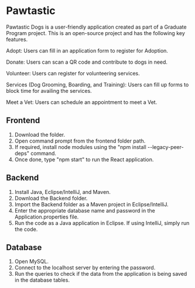 # Pawtastic
Pawtastic Dogs is a user-friendly application created as part of a Graduate Program project. This is an open-source project and has the following key features.

Adopt:
Users can fill in an application form to register for Adoption.

Donate:
Users can scan a QR code and contribute to dogs in need.

Volunteer:
Users can register for volunteering services.

Services (Dog Grooming, Boarding, and Training):
Users can fill up forms to block time for availing the services.

Meet a Vet:
Users can schedule an appointment to meet a Vet.

Frontend
--------------------
1) Download the folder.
2) Open command prompt from the frontend folder path.
3) If required, install node modules using the "npm install --legacy-peer-deps" command.
4) Once done, type "npm start" to run the React application.

Backend
--------------------
1. Install Java, Eclipse/IntelliJ, and Maven.
2. Download the Backend folder.
3. Import the Backend folder as a Maven project in Eclipse/IntelliJ.
4. Enter the appropriate database name and password in the Application.properties file.
5. Run the code as a Java application in Eclipse. If using IntelliJ, simply run the code.

Database
--------
1. Open MySQL.
2. Connect to the localhost server by entering the password.
3. Run the queries to check if the data from the application is being saved in the database tables.
